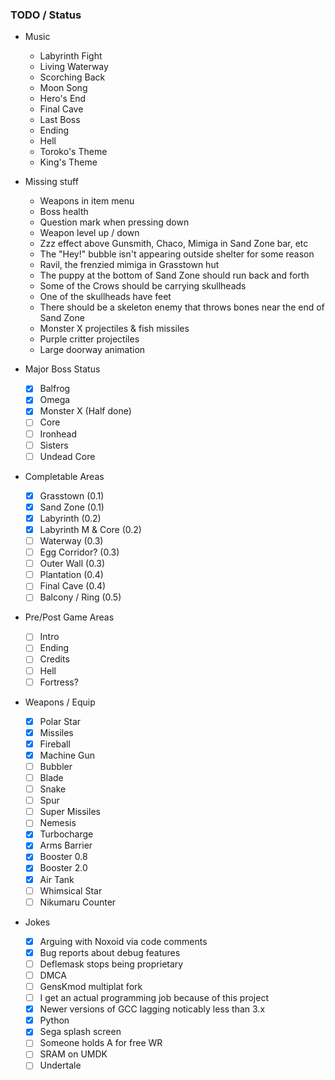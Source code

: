 ### TODO / Status

- Music
  - Labyrinth Fight
  - Living Waterway
  - Scorching Back
  - Moon Song
  - Hero's End
  - Final Cave
  - Last Boss
  - Ending
  - Hell
  - Toroko's Theme
  - King's Theme

- Missing stuff
  - Weapons in item menu
  - Boss health
  - Question mark when pressing down
  - Weapon level up / down
  - Zzz effect above Gunsmith, Chaco, Mimiga in Sand Zone bar, etc
  - The "Hey!" bubble isn't appearing outside shelter for some reason
  - Ravil, the frenzied mimiga in Grasstown hut
  - The puppy at the bottom of Sand Zone should run back and forth
  - Some of the Crows should be carrying skullheads
  - One of the skullheads have feet
  - There should be a skeleton enemy that throws bones near the end of Sand Zone
  - Monster X projectiles & fish missiles
  - Purple critter projectiles
  - Large doorway animation
  
- Major Boss Status
  - [x] Balfrog
  - [x] Omega
  - [x] Monster X (Half done)
  - [ ] Core
  - [ ] Ironhead
  - [ ] Sisters
  - [ ] Undead Core
  
- Completable Areas
  - [x] Grasstown (0.1)
  - [x] Sand Zone (0.1)
  - [x] Labyrinth (0.2)
  - [x] Labyrinth M & Core (0.2)
  - [ ] Waterway (0.3)
  - [ ] Egg Corridor? (0.3)
  - [ ] Outer Wall (0.3)
  - [ ] Plantation (0.4)
  - [ ] Final Cave (0.4)
  - [ ] Balcony / Ring (0.5)
  
- Pre/Post Game Areas
  - [ ] Intro
  - [ ] Ending
  - [ ] Credits
  - [ ] Hell
  - [ ] Fortress?

- Weapons / Equip
  - [x] Polar Star
  - [x] Missiles
  - [x] Fireball
  - [x] Machine Gun
  - [ ] Bubbler
  - [ ] Blade
  - [ ] Snake
  - [ ] Spur
  - [ ] Super Missiles
  - [ ] Nemesis
  - [x] Turbocharge
  - [x] Arms Barrier
  - [x] Booster 0.8
  - [x] Booster 2.0
  - [x] Air Tank
  - [ ] Whimsical Star
  - [ ] Nikumaru Counter

- Jokes
  - [x] Arguing with Noxoid via code comments
  - [x] Bug reports about debug features
  - [ ] Deflemask stops being proprietary
  - [ ] DMCA
  - [ ] GensKmod multiplat fork
  - [ ] I get an actual programming job because of this project
  - [x] Newer versions of GCC lagging noticably less than 3.x
  - [x] Python
  - [x] Sega splash screen
  - [ ] Someone holds A for free WR
  - [ ] SRAM on UMDK
  - [ ] Undertale
